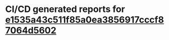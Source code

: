 # CI/CD generated reports for [e1535a43c511f85a0ea3856917cccf87064d5602](https://github.com/hydephp/develop/commit/e1535a43c511f85a0ea3856917cccf87064d5602)
